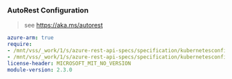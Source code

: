 ### AutoRest Configuration

> see https://aka.ms/autorest

``` yaml
azure-arm: true
require:
- /mnt/vss/_work/1/s/azure-rest-api-specs/specification/kubernetesconfiguration/resource-manager/readme.md
- /mnt/vss/_work/1/s/azure-rest-api-specs/specification/kubernetesconfiguration/resource-manager/readme.go.md
license-header: MICROSOFT_MIT_NO_VERSION
module-version: 2.3.0
```